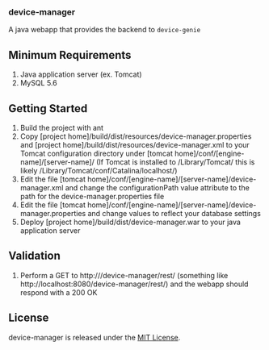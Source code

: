 ### device-manager


A java webapp that provides the backend to `device-genie`



## Minimum Requirements

1. Java application server (ex. Tomcat)
2. MySQL 5.6



## Getting Started

1. Build the project with ant
2. Copy [project home]/build/dist/resources/device-manager.properties and [project home]/build/dist/resources/device-manager.xml to your Tomcat configuration directory under [tomcat home]/conf/[engine-name]/[server-name]/
	(If Tomcat is installed to /Library/Tomcat/ this is likely /Library/Tomcat/conf/Catalina/localhost/)
3. Edit the file [tomcat home]/conf/[engine-name]/[server-name]/device-manager.xml and change the configurationPath value attribute to the path for the device-manager.properties file
4. Edit the file [tomcat home]/conf/[engine-name]/[server-name]/device-manager.properties and change values to reflect your database settings
5. Deploy [project home]/build/dist/device-manager.war to your java application server



## Validation


1. Perform a GET to http://<tomcat host>/device-manager/rest/ (something like http://localhost:8080/device-manager/rest/) and the webapp should respond with a 200 OK 



## License

device-manager is released under the [MIT License](http://www.opensource.org/licenses/MIT).